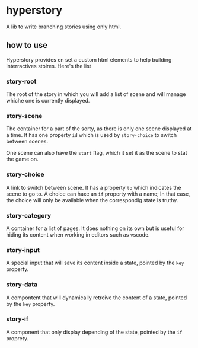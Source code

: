 # hyperstory
A lib to write branching stories using only html.


## how to use
Hyperstory provides en set a custom html elements to help building interractives stoires. Here's the list

### story-root
The root of the story in which you will add a list of scene and will manage whiche one is currently displayed.

### story-scene
The container for a part of the sorty, as there is only one scene displayed at a time. It has one property `id` which is used by `story-choice` to switch between scenes.

One scene can also have the `start` flag, which it set it as the scene to stat the game on.

### story-choice
A link to switch between scene. It has a property `to` which indicates the scene to go to. A choice can haxe an `if` property with a name; In that case, the choice will only be available when the correspondig state is truthy.

### story-category
A container for a list of pages. It does nothing on its own but is useful for hiding its content when working in editors such as vscode.

### story-input
A special input that will save its content inside a state, pointed by the `key` property.

### story-data
A compontent that will dynamically retreive the content of a state, pointed by the `key` property.

### story-if
A component that only display depending of the state, pointed by the `if` proprety.